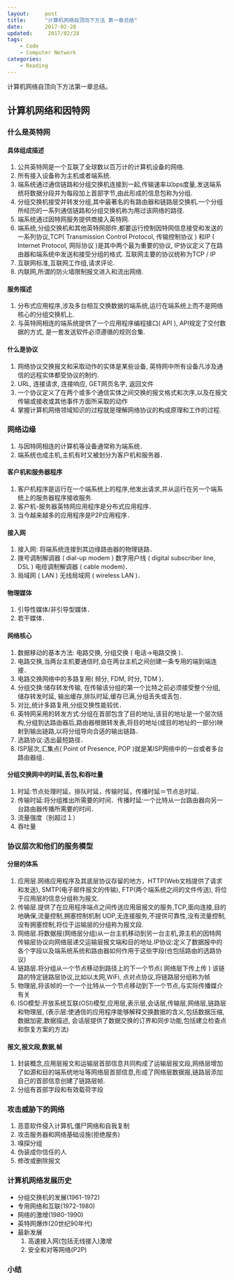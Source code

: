 ```yaml
---
layout:     post
title:      "计算机网络自顶向下方法 第一章总结"
date:       2017-02-28
updated:     2017/02/28
tags:
    - Code
    - Computer Network
categories:
    - Reading
---
```


计算机网络自顶向下方法第一章总结。

<!--more-->

## 计算机网络和因特网

### 什么是英特网

#### 具体组成描述

1. 公共英特网是一个互联了全球数以百万计的计算机设备的网络.
2. 所有接入设备称为主机或者端系统.
3. 端系统通过通信链路和分组交换机连接到一起,传输速率以bps度量,发送端系统将数据分段并为每段加上首部字节,由此形成的信息包称为分组.
4. 分组交换机接受并转发分组,其中最著名的有路由器和链路层交换机.一个分组所经历的一系列通信链路和分组交换机称为用过该网络的路径.
5. 端系统通过因特网服务提供商接入英特网.
6. 端系统,分组交换机和其他英特网部件,都要运行控制因特网信息接受和发送的一系列协议,TCP( Transmission Control Protocol, 传输控制协议 ) 和IP ( Internet Protocol, 网际协议 )是其中两个最为重要的协议, IP协议定义了在路由器和端系统中发送和接受分组的格式. 互联网主要的协议统称为TCP / IP 
7. 互联网标准,互联网工作组,请求评论.
8. 内联网,所谓的防火墙限制报文进入和流出网络.

#### 服务描述

1. 分布式应用程序,涉及多台相互交换数据的端系统,运行在端系统上而不是网络核心的分组交换机上.
2. 与英特网相连的端系统提供了一个应用程序编程接口( API ), API规定了交付数据的方式, 是一套发送软件必须遵循的规则合集.

#### 什么是协议

1. 网络协议交换报文和采取动作的实体是某些设备, 英特网中所有设备凡涉及通信的远程实体都受协议的制约.
2. URL, 连接请求, 连接响应, GET网页名字, 返回文件
3. 一个协议定义了在两个或多个通信实体之间交换的报文格式和次序,以及在报文传输或接收或其他事件方面所采取的动作
4. 掌握计算机网络领域知识的过程就是理解网络协议的构成原理和工作的过程.

### 网络边缘

1. 与因特网相连的计算机等设备通常称为端系统．
2. 端系统也成主机,主机有时又被划分为客户机和服务器．

#### 客户机和服务器程序

1. 客户机程序是运行在一个端系统上的程序,他发出请求,并从运行在另一个端系统上的服务器程序接收服务.
2. 客户机-服务器英特网应用程序是分布式应用程序．
3. 当今越来越多的应用程序是P2P应用程序．

#### 接入网

1. 接入网: 将端系统连接到其边缘路由器的物理链路．
2. 拨号调制解调器 ( dial-up modem ) 数字用户线 ( digital subscriber line, DSL ) 电缆调制解调器 ( cable modem)．
3. 局域网 ( LAN ) 无线局域网 ( wireless LAN )．

#### 物理媒体

1. 引导性媒体/非引导型媒体．
2. 若干媒体．

#### 网络核心

1. 数据移动的基本方法: 电路交换, 分组交换 ( 电话->电路交换 )．
2. 电路交换,当两台主机要通信时,会在两台主机之间创建一条专用的端到端连接．
3. 电路交换网络中的多路复用(  频分, FDM, 时分, TDM )．
4. 分组交换:储存转发传输, 在传输该分组的第一个比特之前必须接受整个分组, 储存转发时延, 输出缓存,排队时延,缓存已满,分组丢失或丢包．
5. 对比,统计多路复用,分组交换性能较优．
6. 英特网采用的转发方式:分组在首部包含了目的地址,该目的地址是一个层次结构,分组到达路由器后,路由器根据转发表,将目的地址(或目的地址的一部分)映射到输出链路,以将分组导向合适的输出链路．
7. 选路协议:选出最短路径．
8. ISP层次,汇集点( Point of Presence, POP )就是某ISP网络中的一台或者多台路由器组．

#### 分组交换网中的时延,丢包,和吞吐量

1. 时延:节点处理时延，排队时延，传输时延，传播时延＝节点总时延．
2. 传输时延:将分组推出所需要的时间．传播时延:一个比特从一台路由器向另一台路由器传播所需要的时间．
3. 流量强度（别超过１）
4. 吞吐量

### 协议层次和他们的服务模型

#### 分层的体系

1. 应用层.网络应用程序及其底层协议存留的地方，HTTP(Web文档提供了请求和发送), SMTP(电子邮件报文的传输), FTP(两个端系统之间的文件传送), 将位于应用层的信息分组称为报文.
2. 传输层.提供了在应用程序端点之间传送应用层报文的服务,TCP,面向连接,目的地确保,流量控制,拥塞控制机制 UDP,无连接服务,不提供可靠性,没有流量控制,没有拥塞控制,将位于运输层的分组称为报文段.
3. 网络层.将数据报(网络层分组)从一台主机移动到另一台主机,源主机的因特网传输层协议向网络层递交运输层报文端和目的地址.IP协议:定义了数据报中的各个字段以及端系统系统和路由器如何作用于这些字段(也包括路由的选路协议)
4. 链路层.将分组从一个节点移动到路径上的下一个节点(  网络层下传上传 ) 该链路的特定链路层协议,比如以太网,WiFi, 点对点协议,将链路层分组称为帧
5. 物理层,将该帧的一个一个比特从一个节点移动到下一个节点,与实际传播媒介有关
6. ISO模型:开放系统互联(OSI)模型,应用层,表示层,会话层,传输层,网络层,链路层和物理层, (表示层:使通信的应用程序能够解释交换数据的含义,包括数据压缩,数据加密,数据描述, 会话层提供了数据交换的订界和同步功能,包括建立检查点和恢复方案的方法)

#### 报文,报文段,数据,帧

1. 封装概念,应用层报文和运输层首部信息共同构成了运输层报文段,网络层增加了如源和目的端系统地址等网络层首部信息,形成了网络层数据报,链路层添加自己的首部信息创建了链路层帧.
2. 分组有首部字段和有效载荷字段

### 攻击威胁下的网络

1. 恶意软件侵入计算机,僵尸网络和自我复制
2. 攻击服务器和网络基础设施(拒绝服务)
3. 嗅探分组
4. 伪装成你信任的人
5. 修改或删除报文

### 计算机网络发展历史

+ 分组交换机的发展(1961-1972)
+ 专用网络和互联(1972-1980)
+ 网络的激增(1980-1990)
+ 英特网爆炸(20世纪90年代)
+ 最新发展
    1. 高速接入网(包括无线接入)激增
    2. 安全和对等网络(P2P)

### 小结

